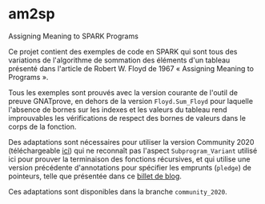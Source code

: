 # am2sp
Assigning Meaning to SPARK Programs

Ce projet contient des exemples de code en SPARK qui sont tous des variations
de l'algorithme de sommation des éléments d'un tableau présenté dans l'article
de Robert W. Floyd de 1967 « Assigning Meaning to Programs ».

Tous les exemples sont prouvés avec la version courante de l'outil de preuve
GNATprove, en dehors de la version `Floyd.Sum_Floyd` pour laquelle l'absence de
bornes sur les indexes et les valeurs du tableau rend improuvables les
vérifications de respect des bornes de valeurs dans le corps de la fonction.

Des adaptations sont nécessaires pour utiliser la version Community 2020
(téléchargeable [ici](https://www.adacore.com/download)) qui ne reconnaît pas
l'aspect `Subprogram_Variant` utilisé ici pour prouver la terminaison des
fonctions récursives, et qui utilise une version précédente d'annotations pour
spécifier les emprunts (`pledge`) de pointeurs, telle que présentée dans ce
[billet de
blog](https://blog.adacore.com/pointer-based-data-structures-in-spark).

Ces adaptations sont disponibles dans la branche ``community_2020``.
